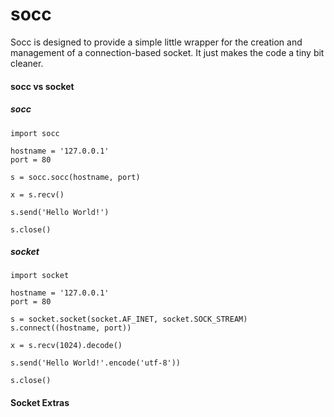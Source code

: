 # socc

Socc is designed to provide a simple little wrapper for the creation and management of a connection-based socket.
It just makes the code a tiny bit cleaner.


#### socc vs socket

##### socc
```python3
import socc

hostname = '127.0.0.1'
port = 80

s = socc.socc(hostname, port)

x = s.recv()

s.send('Hello World!')

s.close()
```

##### socket
```python3
import socket

hostname = '127.0.0.1'
port = 80

s = socket.socket(socket.AF_INET, socket.SOCK_STREAM)
s.connect((hostname, port))

x = s.recv(1024).decode()

s.send('Hello World!'.encode('utf-8'))

s.close()
```

#### Socket Extras


